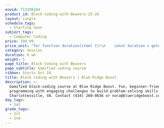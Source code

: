 ```yaml
---
ecwid: 713296284
product_id: Block-Coding-with-Beavers-25-26
layout: single
schedule_tags:
  - Starting Soon
subject_tags:
  - Computer Coding
price: 199.99
price_unit: "for function duration(item) {\r\n    const duration = getAttributeValue(item, 'Duration (in weeks)');\r\n    if (isSession(item)) {\r\n       return `${duration} wk`;\r\n    } else if (isOngoing(item)) {\r\n        if (duration === undefined) {\r\n            return \"Flexible\";\r\n        } else if (duration <= 12) {\r\n            return \"2-3 mo\";\r\n        } else if (duration <= 24) {\r\n            return \"4-6 mo\";\r\n        } else {\r\n            return \"6+ mo\";\r\n        }\r\n    } else if (isSingle(item)) {\r\n        return \"1 wk\";\r\n    }\r\n} sessions"
category: Session
duration: 6 wk
weight: 5
page_title: Block Coding with Beavers
page_subtitle: Gamified coding course
ribbon: Starts Oct 19
title: Block Coding with Beavers | Blue Ridge Boost
description: >-
  Gamified block-coding course at Blue Ridge Boost. Fun, beginner-friendly
  programming with engaging challenges to build problem-solving skills.
  Charlottesville, VA. Contact (434) 260-0636 or nora@blueridgeboost.com .
day_tags:
  - Sat
grade_tags:
  - 1st
  - 2nd
---
```


